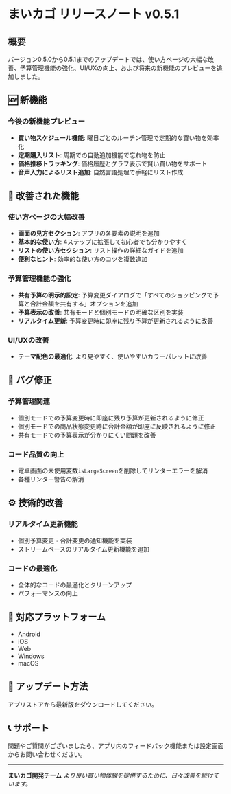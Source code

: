 # まいカゴ リリースノート v0.5.1

## 概要
バージョン0.5.0から0.5.1までのアップデートでは、使い方ページの大幅な改善、予算管理機能の強化、UI/UXの向上、および将来の新機能のプレビューを追加しました。

## 🆕 新機能

### 今後の新機能プレビュー
- **買い物スケジュール機能**: 曜日ごとのルーチン管理で定期的な買い物を効率化
- **定期購入リスト**: 周期での自動追加機能で忘れ物を防止
- **価格推移トラッキング**: 価格履歴とグラフ表示で賢い買い物をサポート
- **音声入力によるリスト追加**: 自然言語処理で手軽にリスト作成

## 🔄 改善された機能

### 使い方ページの大幅改善
- **画面の見方セクション**: アプリの各要素の説明を追加
- **基本的な使い方**: 4ステップに拡張して初心者でも分かりやすく
- **リストの使い方セクション**: リスト操作の詳細なガイドを追加
- **便利なヒント**: 効率的な使い方のコツを複数追加

### 予算管理機能の強化
- **共有予算の明示的設定**: 予算変更ダイアログで「すべてのショッピングで予算と合計金額を共有する」オプションを追加
- **予算表示の改善**: 共有モードと個別モードの明確な区別を実装
- **リアルタイム更新**: 予算変更時に即座に残り予算が更新されるように改善

### UI/UXの改善
- **テーマ配色の最適化**: より見やすく、使いやすいカラーパレットに改善

## 🐛 バグ修正

### 予算管理関連
- 個別モードでの予算変更時に即座に残り予算が更新されるように修正
- 個別モードでの商品状態変更時に合計金額が即座に反映されるように修正
- 共有モードでの予算表示が分かりにくい問題を改善

### コード品質の向上
- 電卓画面の未使用変数`isLargeScreen`を削除してリンターエラーを解消
- 各種リンター警告の解消

## ⚙️ 技術的改善

### リアルタイム更新機能
- 個別予算変更・合計変更の通知機能を実装
- ストリームベースのリアルタイム更新機能を追加

### コードの最適化
- 全体的なコードの最適化とクリーンアップ
- パフォーマンスの向上

## 📱 対応プラットフォーム
- Android
- iOS
- Web
- Windows
- macOS

## 🔄 アップデート方法
アプリストアから最新版をダウンロードしてください。

## 📞 サポート
問題やご質問がございましたら、アプリ内のフィードバック機能または設定画面からお問い合わせください。

---

**まいカゴ開発チーム**
*より良い買い物体験を提供するために、日々改善を続けています。*
